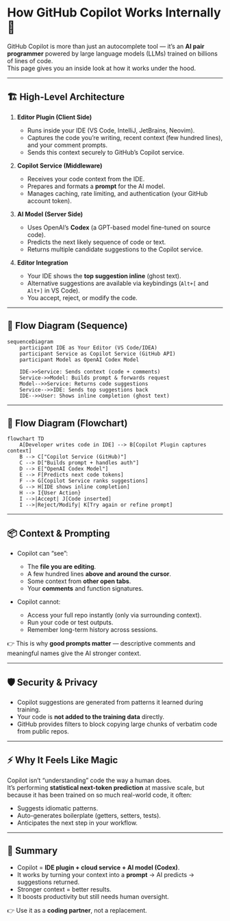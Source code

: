 # How GitHub Copilot Works Internally 🤖

GitHub Copilot is more than just an autocomplete tool — it’s an **AI pair programmer** powered by large language models (LLMs) trained on billions of lines of code.  
This page gives you an inside look at how it works under the hood.

---

## 🏗️ High-Level Architecture

1. **Editor Plugin (Client Side)**
   - Runs inside your IDE (VS Code, IntelliJ, JetBrains, Neovim).
   - Captures the code you’re writing, recent context (few hundred lines), and your comment prompts.
   - Sends this context securely to GitHub’s Copilot service.

2. **Copilot Service (Middleware)**
   - Receives your code context from the IDE.
   - Prepares and formats a **prompt** for the AI model.
   - Manages caching, rate limiting, and authentication (your GitHub account token).

3. **AI Model (Server Side)**
   - Uses OpenAI’s **Codex** (a GPT-based model fine-tuned on source code).
   - Predicts the next likely sequence of code or text.
   - Returns multiple candidate suggestions to the Copilot service.

4. **Editor Integration**
   - Your IDE shows the **top suggestion inline** (ghost text).
   - Alternative suggestions are available via keybindings (`Alt+[` and `Alt+]` in VS Code).
   - You accept, reject, or modify the code.

---

## 🔄 Flow Diagram (Sequence)

```mermaid
sequenceDiagram
    participant IDE as Your Editor (VS Code/IDEA)
    participant Service as Copilot Service (GitHub API)
    participant Model as OpenAI Codex Model

    IDE->>Service: Sends context (code + comments)
    Service->>Model: Builds prompt & forwards request
    Model-->>Service: Returns code suggestions
    Service-->>IDE: Sends top suggestions back
    IDE-->>User: Shows inline completion (ghost text)
```

---

## 🔄 Flow Diagram (Flowchart)

```mermaid
flowchart TD
    A[Developer writes code in IDE] --> B[Copilot Plugin captures context]
    B --> C["Copilot Service (GitHub)"]
    C --> D["Builds prompt + handles auth"]
    D --> E["OpenAI Codex Model"]
    E --> F[Predicts next code tokens]
    F --> G[Copilot Service ranks suggestions]
    G --> H[IDE shows inline completion]
    H --> I{User Action}
    I -->|Accept| J[Code inserted]
    I -->|Reject/Modify| K[Try again or refine prompt]
```

---

## 📦 Context & Prompting

- Copilot can “see”:
  - The **file you are editing**.
  - A few hundred lines **above and around the cursor**.
  - Some context from **other open tabs**.
  - Your **comments** and function signatures.

- Copilot cannot:
  - Access your full repo instantly (only via surrounding context).
  - Run your code or test outputs.
  - Remember long-term history across sessions.

👉 This is why **good prompts matter** — descriptive comments and meaningful names give the AI stronger context.

---

## 🛡️ Security & Privacy

- Copilot suggestions are generated from patterns it learned during training.
- Your code is **not added to the training data** directly.
- GitHub provides filters to block copying large chunks of verbatim code from public repos.

---

## ⚡ Why It Feels Like Magic

Copilot isn’t “understanding” code the way a human does.  
It’s performing **statistical next-token prediction** at massive scale, but because it has been trained on so much real-world code, it often:
- Suggests idiomatic patterns.
- Auto-generates boilerplate (getters, setters, tests).
- Anticipates the next step in your workflow.

---

## 🎯 Summary

- Copilot = **IDE plugin + cloud service + AI model (Codex)**.  
- It works by turning your context into a **prompt** → AI predicts → suggestions returned.  
- Stronger context = better results.  
- It boosts productivity but still needs human oversight.  

👉 Use it as a **coding partner**, not a replacement.
